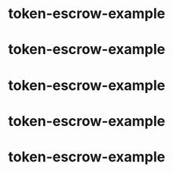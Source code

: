 # token-escrow-example
# token-escrow-example
# token-escrow-example
# token-escrow-example
# token-escrow-example
